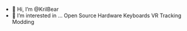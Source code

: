 - 👋 Hi, I’m @KrilBear
- 👀 I’m interested in ...
Open Source Hardware
Keyboards
VR Tracking
Modding
<!---
KrilBear/KrilBear is a ✨ special ✨ repository because its `README.md` (this file) appears on your GitHub profile.
You can click the Preview link to take a look at your changes.
--->
